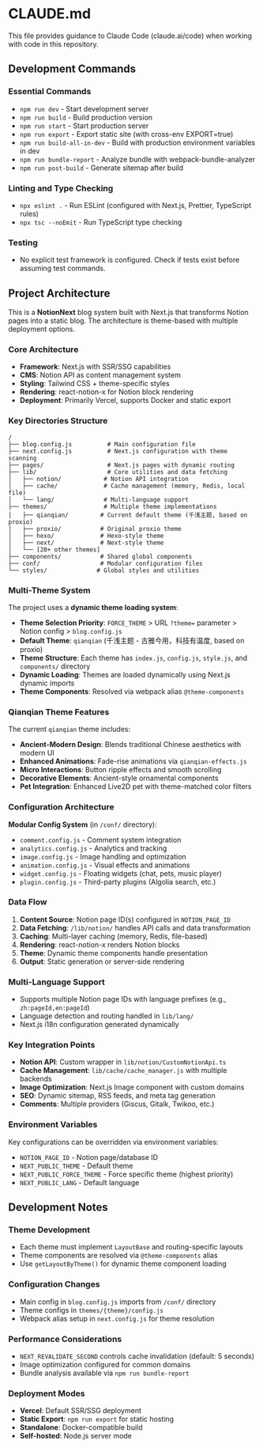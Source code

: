 # CLAUDE.md

This file provides guidance to Claude Code (claude.ai/code) when working with code in this repository.

## Development Commands

### Essential Commands
- `npm run dev` - Start development server
- `npm run build` - Build production version 
- `npm run start` - Start production server
- `npm run export` - Export static site (with cross-env EXPORT=true)
- `npm run build-all-in-dev` - Build with production environment variables in dev
- `npm run bundle-report` - Analyze bundle with webpack-bundle-analyzer
- `npm run post-build` - Generate sitemap after build

### Linting and Type Checking
- `npx eslint .` - Run ESLint (configured with Next.js, Prettier, TypeScript rules)
- `npx tsc --noEmit` - Run TypeScript type checking

### Testing
- No explicit test framework is configured. Check if tests exist before assuming test commands.

## Project Architecture

This is a **NotionNext** blog system built with Next.js that transforms Notion pages into a static blog. The architecture is theme-based with multiple deployment options.

### Core Architecture
- **Framework**: Next.js with SSR/SSG capabilities
- **CMS**: Notion API as content management system
- **Styling**: Tailwind CSS + theme-specific styles
- **Rendering**: react-notion-x for Notion block rendering
- **Deployment**: Primarily Vercel, supports Docker and static export

### Key Directories Structure

```
/
├── blog.config.js          # Main configuration file
├── next.config.js          # Next.js configuration with theme scanning
├── pages/                  # Next.js pages with dynamic routing
├── lib/                    # Core utilities and data fetching
│   ├── notion/            # Notion API integration
│   ├── cache/             # Cache management (memory, Redis, local file)
│   └── lang/              # Multi-language support
├── themes/                # Multiple theme implementations
│   ├── qianqian/         # Current default theme (千浅主题, based on proxio)
│   ├── proxio/           # Original proxio theme
│   ├── hexo/             # Hexo-style theme
│   ├── next/             # Next-style theme
│   └── [20+ other themes]
├── components/           # Shared global components
├── conf/                 # Modular configuration files
└── styles/              # Global styles and utilities
```

### Multi-Theme System

The project uses a **dynamic theme loading system**:

- **Theme Selection Priority**: `FORCE_THEME` > URL `?theme=` parameter > Notion config > `blog.config.js`
- **Default Theme**: `qianqian` (千浅主题 - 古雅今用，科技有温度, based on proxio)
- **Theme Structure**: Each theme has `index.js`, `config.js`, `style.js`, and `components/` directory
- **Dynamic Loading**: Themes are loaded dynamically using Next.js dynamic imports
- **Theme Components**: Resolved via webpack alias `@theme-components`

### Qianqian Theme Features

The current `qianqian` theme includes:
- **Ancient-Modern Design**: Blends traditional Chinese aesthetics with modern UI
- **Enhanced Animations**: Fade-rise animations via `qianqian-effects.js`
- **Micro Interactions**: Button ripple effects and smooth scrolling
- **Decorative Elements**: Ancient-style ornamental components
- **Pet Integration**: Enhanced Live2D pet with theme-matched color filters

### Configuration Architecture

**Modular Config System** (in `/conf/` directory):
- `comment.config.js` - Comment system integration
- `analytics.config.js` - Analytics and tracking
- `image.config.js` - Image handling and optimization
- `animation.config.js` - Visual effects and animations
- `widget.config.js` - Floating widgets (chat, pets, music player)
- `plugin.config.js` - Third-party plugins (Algolia search, etc.)

### Data Flow

1. **Content Source**: Notion page ID(s) configured in `NOTION_PAGE_ID`
2. **Data Fetching**: `/lib/notion/` handles API calls and data transformation
3. **Caching**: Multi-layer caching (memory, Redis, file-based)
4. **Rendering**: react-notion-x renders Notion blocks
5. **Theme**: Dynamic theme components handle presentation
6. **Output**: Static generation or server-side rendering

### Multi-Language Support

- Supports multiple Notion page IDs with language prefixes (e.g., `zh:pageId,en:pageId`)
- Language detection and routing handled in `lib/lang/`
- Next.js i18n configuration generated dynamically

### Key Integration Points

- **Notion API**: Custom wrapper in `lib/notion/CustomNotionApi.ts`
- **Cache Management**: `lib/cache/cache_manager.js` with multiple backends
- **Image Optimization**: Next.js Image component with custom domains
- **SEO**: Dynamic sitemap, RSS feeds, and meta tag generation
- **Comments**: Multiple providers (Giscus, Gitalk, Twikoo, etc.)

### Environment Variables

Key configurations can be overridden via environment variables:
- `NOTION_PAGE_ID` - Notion page/database ID
- `NEXT_PUBLIC_THEME` - Default theme
- `NEXT_PUBLIC_FORCE_THEME` - Force specific theme (highest priority)
- `NEXT_PUBLIC_LANG` - Default language

## Development Notes

### Theme Development
- Each theme must implement `LayoutBase` and routing-specific layouts
- Theme components are resolved via `@theme-components` alias
- Use `getLayoutByTheme()` for dynamic theme component loading

### Configuration Changes
- Main config in `blog.config.js` imports from `/conf/` directory
- Theme configs in `themes/{theme}/config.js`
- Webpack alias setup in `next.config.js` for theme resolution

### Performance Considerations
- `NEXT_REVALIDATE_SECOND` controls cache invalidation (default: 5 seconds)
- Image optimization configured for common domains
- Bundle analysis available via `npm run bundle-report`

### Deployment Modes
- **Vercel**: Default SSR/SSG deployment
- **Static Export**: `npm run export` for static hosting
- **Standalone**: Docker-compatible build
- **Self-hosted**: Node.js server mode